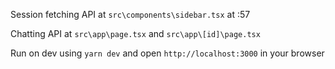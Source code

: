 Session fetching API at `src\components\sidebar.tsx` at :57

Chatting API at `src\app\page.tsx` and `src\app\[id]\page.tsx`

Run on dev using `yarn dev` and open `http://localhost:3000` in your browser

